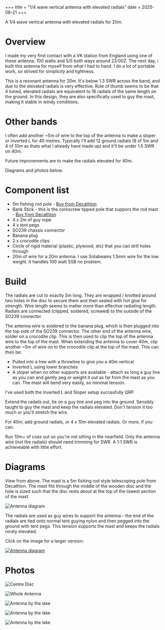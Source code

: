 +++
title = "1/4 wave vertical antenna with elevated radials"
date = 2025-08-21
+++



A 1/4 wave vertical antenna with elevated radials for 20m.

# Overview

I made my very first contact with a VK station from England using one of these antenna. 100 watts and 5/5 both ways around 23:00Z. The next day, i built this antenna for myself from what I had to hand. I do a lot of portable work, so strived for simplicity and lightness. 

This is a resonant antenna for 20m. It's below 1.3 SWR across the band, and due to the elevated radials is very effective. Rule of thumb seems to be that 4 tuned, elevated radials are equivalent to 16 radials of the same length on the ground. In this design, they are also specifically used to guy the mast, making it stable in windy conditions. 

# Other bands

I often add another ~5m of wire to the top of the antenna to make a sloper or inverted L for 40 metres. Typically I'll add 12 ground radials (8 of 5m and 4 of 10m as thats what I already have made up) and it'll be under 1.5 SWR on 40m. 

Future improvements are to make the radials elevated for 40m. 

Diagrams and photos below. 

# Component list

- 5m fishing rod pole - [Buy from Decathlon](https://www.decathlon.co.uk/p/lakeside-telescopic-rod-100-6-m/_/R-p-334270?mc=8648725&c=green+olive)
- Bank Stick - this is the corkscrew tipped pole that suppors the rod mast - [Buy from Decathlon](https://www.decathlon.co.uk/p/telescopic-spiral-tipped-bankstick/_/R-p-314208?mc=8396654)
- 4 x 2m of guy rope
- 4 x tent pegs
- SO239 chassis connector
- Banana plug
- 2 x crocodile clips
- Circle of rigid material (plastic, plywood, etc) that you can drill holes through
- 20m of wire for a 20m antenna. I use Sotabeams 1.5mm wire for the low weight. It handles 100 watt SSB no problem.

# Build

The radials are cut to exactly 5m long. They are wrapped / knotted around two holes in the disc to secure them and then sealed with hot glue for strength. Wire length seems to matter more than effective radiating length. Radials are connected (clipped, soldered, screwed) to the outside of the SO239 connector. 

The antenna wire is soldered to the banana plug, which is then plugged into the top side of the SO239 connector. The other end of the antenna wire, solder on a crocodile clip. This is then used to clip the top of the antenna wire to the top of the mast. When extending the antenna to cover 40m, clip another ~5m of wire on to the crocodile clip at the top of the mast. This can then be:

- Pulled into a tree with a throwline to give you a 40m vertical
- Inverted L using lower branches 
- A sloper when no other supports are available - attach as long a guy line as you can and gently peg or weight it out as far from the mast as you can. The mast will bend very easily, so minimal tension. 

I've used both the Inverted L and Sloper setup succesfully QRP. 

Extend the radails out, tie on a guy line and peg into the ground. Sensibly taught to guy the mast and keep the radials elevated. Don't tension it too much or you'll stretch the wire.

For 40m, add ground radials, or 4 x 10m elevated radials. Or more, if you can. 

Run 10m+ of coax out so you're not sitting in the nearfield. Only the antenna wire (not the radials) should need trimming for SWR. A 1:1 SWR is achieveable with little effort.

# Diagrams

View from above. The mast is a 5m fishing rod style telescoping pole from Decathlon. The mast fits through the middle of the wooden disc
and the hole is sized such that the disc rests about at the top of the lowest
 section of the mast. 

![Antenna diagram](vertical-above.png "Antenna")

The radials are used as guy wires to support the antenna - the end of the
radials are tied onto normal tent guying nylon and then pegged into the ground
with tent pegs. This tension supports the mast and keeps the radials nicely
elevated. 

Click on the image for a larger version:

[![Antenna diagram](vertical-side.png "Antenna")](/quarter-vertical/vertical-side.png)


# Photos

![Centre Disc](centre.jpeg "Centre Disc")

![Whole Antenna](full.jpeg "Whole Antenna")

![Antenna by the lake](lake.jpeg)

![Antenna by the lake](lake2.jpeg)

![Antenna by the lake](sky.jpeg)
